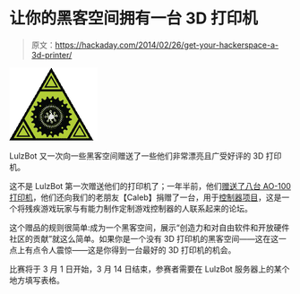 # 让你的黑客空间拥有一台 3D 打印机

> 原文：<https://hackaday.com/2014/02/26/get-your-hackerspace-a-3d-printer/>

![logo](img/77d9d4e512e6e03bf76b77aef27d42d7.png)

LulzBot 又一次向一些黑客空间赠送了一些他们非常漂亮且广受好评的 3D 打印机。

这不是 LulzBot 第一次赠送他们的打印机了；一年半前，他们[赠送了八台 AO-100 打印机](http://hackaday.com/2013/03/22/lulzbot-is-giving-away-more-printers/)，他们还向我们的老朋友【Caleb】捐赠了一台，用于[控制器项目](http://thecontrollerproject.com/)，这是一个将残疾游戏玩家与有能力制作定制游戏控制器的人联系起来的论坛。

这个赠品的规则很简单:成为一个黑客空间，展示“创造力和对自由软件和开放硬件社区的贡献”就这么简单。如果你是一个没有 3D 打印机的黑客空间——这在这一点上有点令人震惊——这是你得到一台最好的 3D 打印机的机会。

比赛将于 3 月 1 日开始，3 月 14 日结束，参赛者需要在 LulzBot 服务器上的某个地方填写表格。